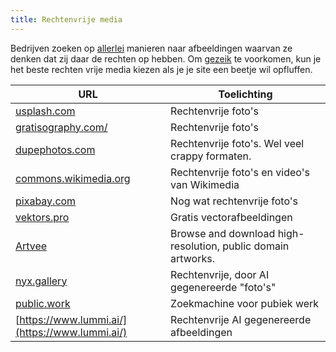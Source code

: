 ```yaml
---
title: Rechtenvrije media
---
```


Bedrijven zoeken op [allerlei](https://permissionmachine.com/) manieren naar afbeeldingen waarvan ze denken dat zij daar de rechten op hebben. Om [gezeik](https://www.haykranen.nl/2021/09/14/geen-plaatjes/) te voorkomen, kun je het beste rechten vrije media kiezen als je je site een beetje wil opfluffen.

| URL                                                    | Toelichting                                                  |
| ------------------------------------------------------ | ------------------------------------------------------------ |
| [usplash.com](https://unsplash.com)                    | Rechtenvrije foto's                                          |
| [gratisography.com/](https://gratisography.com/)       | Rechtenvrije foto's                                          |
| [dupephotos.com](https://dupephotos.com/)              | Rechtenvrije foto's. Wel veel crappy formaten.               |
| [commons.wikimedia.org](https://commons.wikimedia.org) | Rechtenvrije foto's en video's van Wikimedia                 |
| [pixabay.com](https://pixabay.com/nl/)                 | Nog wat rechtenvrije foto's                                  |
| [vektors.pro](https://www.vektors.pro/)                | Gratis vectorafbeeldingen                                    |
| [Artvee](https://artvee.com/)                          | Browse and download high-resolution, public domain artworks. |
| [nyx.gallery](https://nyx.gallery/)                    | Rechtenvrije, door AI gegenereerde "foto's"                  |
| [public.work](https://public.work/)                    | Zoekmachine voor pubiek werk                                 |
| [https://www.lummi.ai/](https://www.lummi.ai/)         | Rechtenvrije AI gegenereerde afbeeldingen                    |
